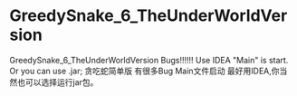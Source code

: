 # GreedySnake_6_TheUnderWorldVersion
GreedySnake_6_TheUnderWorldVersion Bugs!!!!!!
Use IDEA
"Main" is start.
Or you can use .jar;
贪吃蛇简单版 有很多Bug Main文件启动 最好用IDEA,你当然也可以选择运行jar包。
